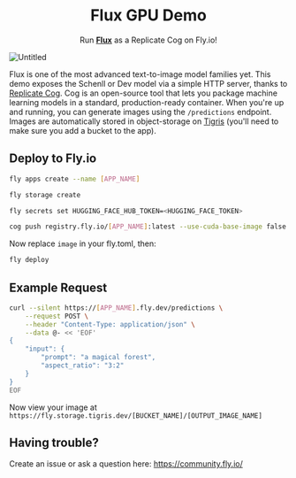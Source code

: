 <div align="center">
    <h1>Flux GPU Demo</h1>
    <p>Run <strong><a href="https://huggingface.co/black-forest-labs/FLUX.1-schnell">Flux</a></strong> as a Replicate Cog on Fly.io!</p>
</div>

![Untitled](https://github.com/user-attachments/assets/fec35726-e1c2-48a3-904c-c8c50daa6b54)


Flux is one of the most advanced text-to-image model families yet. This demo exposes the Schenll or Dev model via a simple HTTP server, thanks to [Replicate Cog](https://github.com/replicate/cog). Cog is an open-source tool that lets you package machine learning models in a standard, production-ready container. When you're up and running, you can generate images using the `/predictions` endpoint. Images are automatically stored in object-storage on [Tigris](https://www.tigrisdata.com/) (you'll need to make sure you add a bucket to the app).

## Deploy to Fly.io

<!-- > [!IMPORTANT]  
> Before you deploy, you'll need to get access to the model on Hugging Face by filling out the form in the model [repo](https://huggingface.co/stabilityai/stable-diffusion-3-medium-diffusers/tree/main). -->

```sh
fly apps create --name [APP_NAME]

fly storage create

fly secrets set HUGGING_FACE_HUB_TOKEN=<HUGGING_FACE_TOKEN>

cog push registry.fly.io/[APP_NAME]:latest --use-cuda-base-image false

```
Now replace `image` in your fly.toml, then:

```sh
fly deploy
```

## Example Request

```sh
curl --silent https://[APP_NAME].fly.dev/predictions \
    --request POST \
    --header "Content-Type: application/json" \
    --data @- << 'EOF'
{
    "input": {
        "prompt": "a magical forest",
        "aspect_ratio": "3:2"
    }
}
EOF
```

Now view your image at `https://fly.storage.tigris.dev/[BUCKET_NAME]/[OUTPUT_IMAGE_NAME]`

## Having trouble?

Create an issue or ask a question here: https://community.fly.io/
